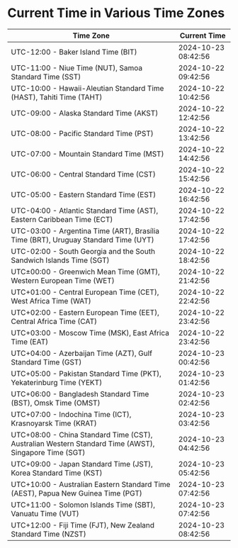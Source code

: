 # Current Time in Various Time Zones

| Time Zone | Current Time |
|-----------|--------------|
| UTC-12:00 - Baker Island Time (BIT) | 2024-10-23 08:42:56 |
| UTC-11:00 - Niue Time (NUT), Samoa Standard Time (SST) | 2024-10-22 09:42:56 |
| UTC-10:00 - Hawaii-Aleutian Standard Time (HAST), Tahiti Time (TAHT) | 2024-10-22 10:42:56 |
| UTC-09:00 - Alaska Standard Time (AKST) | 2024-10-22 12:42:56 |
| UTC-08:00 - Pacific Standard Time (PST) | 2024-10-22 13:42:56 |
| UTC-07:00 - Mountain Standard Time (MST) | 2024-10-22 14:42:56 |
| UTC-06:00 - Central Standard Time (CST) | 2024-10-22 15:42:56 |
| UTC-05:00 - Eastern Standard Time (EST) | 2024-10-22 16:42:56 |
| UTC-04:00 - Atlantic Standard Time (AST), Eastern Caribbean Time (ECT) | 2024-10-22 17:42:56 |
| UTC-03:00 - Argentina Time (ART), Brasília Time (BRT), Uruguay Standard Time (UYT) | 2024-10-22 17:42:56 |
| UTC-02:00 - South Georgia and the South Sandwich Islands Time (SGT) | 2024-10-22 18:42:56 |
| UTC±00:00 - Greenwich Mean Time (GMT), Western European Time (WET) | 2024-10-22 21:42:56 |
| UTC+01:00 - Central European Time (CET), West Africa Time (WAT) | 2024-10-22 22:42:56 |
| UTC+02:00 - Eastern European Time (EET), Central Africa Time (CAT) | 2024-10-22 23:42:56 |
| UTC+03:00 - Moscow Time (MSK), East Africa Time (EAT) | 2024-10-22 23:42:56 |
| UTC+04:00 - Azerbaijan Time (AZT), Gulf Standard Time (GST) | 2024-10-23 00:42:56 |
| UTC+05:00 - Pakistan Standard Time (PKT), Yekaterinburg Time (YEKT) | 2024-10-23 01:42:56 |
| UTC+06:00 - Bangladesh Standard Time (BST), Omsk Time (OMST) | 2024-10-23 02:42:56 |
| UTC+07:00 - Indochina Time (ICT), Krasnoyarsk Time (KRAT) | 2024-10-23 03:42:56 |
| UTC+08:00 - China Standard Time (CST), Australian Western Standard Time (AWST), Singapore Time (SGT) | 2024-10-23 04:42:56 |
| UTC+09:00 - Japan Standard Time (JST), Korea Standard Time (KST) | 2024-10-23 05:42:56 |
| UTC+10:00 - Australian Eastern Standard Time (AEST), Papua New Guinea Time (PGT) | 2024-10-23 07:42:56 |
| UTC+11:00 - Solomon Islands Time (SBT), Vanuatu Time (VUT) | 2024-10-23 07:42:56 |
| UTC+12:00 - Fiji Time (FJT), New Zealand Standard Time (NZST) | 2024-10-23 08:42:56 |
